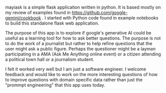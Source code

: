 mayiask is a simple flask application written in python.
It is based mostly on my review of examples found in
https://github.com/google-gemini/cookbook .
I started with Python code found in example notebooks 
to build this standalone flask web application.

The purpose of this app is to explore if google's generative AI
could be useful as a learning tool for how to ask better
questions.  The purpose is not to do the work of a journalist
but rather to help refine questions that the user might 
ask a public figure.  Perhaps the questioner might be a layman
participating in a AMA (Ask Me Anything online event) or a
citizen attending a political town hall or a journalism student.

I felt it worked very well but I am just a software engineer.
I welcome feedback and would like to work on the more interesting
questions of how to improve questions with domain specific data
rather than just the "prommpt engineering" that this app uses today.

